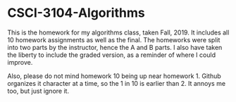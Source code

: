 # CSCI-3104-Algorithms

This is the homework for my algorithms class, taken Fall, 2019. It includes all 10 homework assignments as well as the final. The homeworks were split into two parts by the instructor, hence the A and B parts. I also have taken the liberty to include the graded version, as a reminder of where I could improve.

Also, please do not mind homework 10 being up near homework 1. Github organizes it character at a time, so the 1 in 10 is earlier than 2. It annoys me too, but just ignore it.
